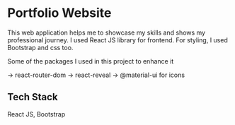 # Portfolio Website

This web application helps me to showcase my skills and shows my professional journey. I used React JS library for frontend. For styling, I used Bootstrap and css too. 

Some of the packages I used in this project to enhance it

-> react-router-dom
-> react-reveal
-> @material-ui for icons

## Tech Stack

React JS, Bootstrap

